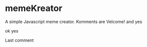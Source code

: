 # memeKreator
A simple Javascript meme creator.
Komments are Velcome!
and yes

ok yes

Last comment
